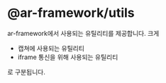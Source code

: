 # @ar-framework/utils

ar-framework에서 사용되는 유틸리티를 제공합니다. 크게

- 캡쳐에 사용되는 유틸리티
- iframe 통신을 위해 사용되는 유틸리티

로 구분됩니다.
